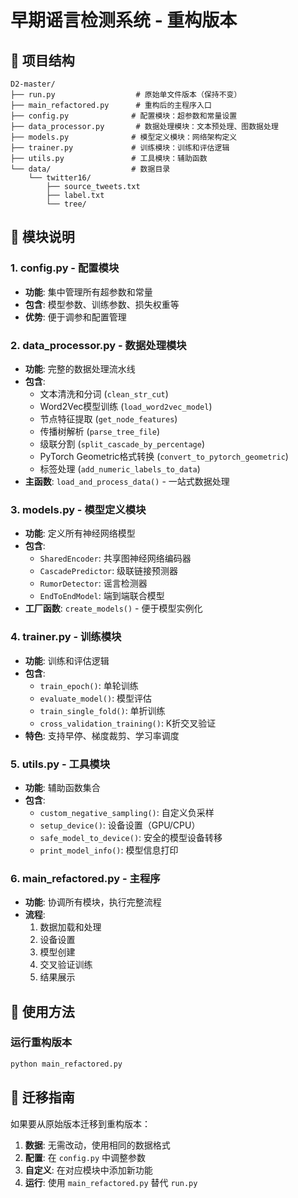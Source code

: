 # 早期谣言检测系统 - 重构版本

## 📁 项目结构

```
D2-master/
├── run.py                  # 原始单文件版本（保持不变）
├── main_refactored.py      # 重构后的主程序入口
├── config.py              # 配置模块：超参数和常量设置
├── data_processor.py       # 数据处理模块：文本预处理、图数据处理
├── models.py              # 模型定义模块：网络架构定义
├── trainer.py             # 训练模块：训练和评估逻辑
├── utils.py               # 工具模块：辅助函数
└── data/                  # 数据目录
    └── twitter16/
        ├── source_tweets.txt
        ├── label.txt
        └── tree/
```

## 🔧 模块说明

### 1. config.py - 配置模块
- **功能**: 集中管理所有超参数和常量
- **包含**: 模型参数、训练参数、损失权重等
- **优势**: 便于调参和配置管理

### 2. data_processor.py - 数据处理模块
- **功能**: 完整的数据处理流水线
- **包含**: 
  - 文本清洗和分词 (`clean_str_cut`)
  - Word2Vec模型训练 (`load_word2vec_model`)
  - 节点特征提取 (`get_node_features`)
  - 传播树解析 (`parse_tree_file`)
  - 级联分割 (`split_cascade_by_percentage`)
  - PyTorch Geometric格式转换 (`convert_to_pytorch_geometric`)
  - 标签处理 (`add_numeric_labels_to_data`)
- **主函数**: `load_and_process_data()` - 一站式数据处理

### 3. models.py - 模型定义模块
- **功能**: 定义所有神经网络模型
- **包含**:
  - `SharedEncoder`: 共享图神经网络编码器
  - `CascadePredictor`: 级联链接预测器
  - `RumorDetector`: 谣言检测器
  - `EndToEndModel`: 端到端联合模型
- **工厂函数**: `create_models()` - 便于模型实例化

### 4. trainer.py - 训练模块
- **功能**: 训练和评估逻辑
- **包含**:
  - `train_epoch()`: 单轮训练
  - `evaluate_model()`: 模型评估
  - `train_single_fold()`: 单折训练
  - `cross_validation_training()`: K折交叉验证
- **特色**: 支持早停、梯度裁剪、学习率调度

### 5. utils.py - 工具模块
- **功能**: 辅助函数集合
- **包含**:
  - `custom_negative_sampling()`: 自定义负采样
  - `setup_device()`: 设备设置（GPU/CPU）
  - `safe_model_to_device()`: 安全的模型设备转移
  - `print_model_info()`: 模型信息打印

### 6. main_refactored.py - 主程序
- **功能**: 协调所有模块，执行完整流程
- **流程**:
  1. 数据加载和处理
  2. 设备设置
  3. 模型创建
  4. 交叉验证训练
  5. 结果展示

## 🚀 使用方法

### 运行重构版本
```bash
python main_refactored.py
```


## 🔄 迁移指南

如果要从原始版本迁移到重构版本：

1. **数据**: 无需改动，使用相同的数据格式
2. **配置**: 在 `config.py` 中调整参数
3. **自定义**: 在对应模块中添加新功能
4. **运行**: 使用 `main_refactored.py` 替代 `run.py`

